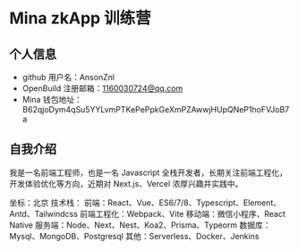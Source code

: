 # Mina zkApp 训练营


## 个人信息

- github 用户名：AnsonZnl
- OpenBuild 注册邮箱：1160030724@qq.com
- Mina 钱包地址：B62qjoDym4qSu5YYLvmPTKePePpkGeXmPZAwwjHUpQNeP1hoFVJoB7a

## 自我介绍

我是一名前端工程师，也是一名 Javascript 全栈开发者，长期关注前端工程化，开发体验优化等方向，近期对 Next.js、Vercel 浓厚兴趣并实践中。

坐标：北京
技术栈：
    前端：React、Vue、ES6/7/8、Typescript、Element、Antd、Tailwindcss
    前端工程化：Webpack、Vite
    移动端：微信小程序、React Native
    服务端：Node、Next、Nest、Koa2、Prisma、Typeorm
    数据库：Mysql、MongoDB、Postgresql
    其他：Serverless、Docker、Jenkins
